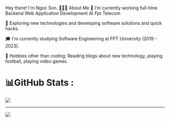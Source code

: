 
Hey there! I'm Ngoc Son. 
👨🏻‍💻 About Me
🔭   I’m currently working full-time Backend Web Application Development At Fpt Telecom 

🤔   Exploring new technologies and developing software solutions and quick hacks.

🎓   I'm currently studying Software Engineering at FPT University (2019 - 2023).

🎿 Hobbies other than coding: Reading blogs about new technology, playing football, playing video games.
# 📊GitHub Stats :
![](https://github-readme-stats.vercel.app/api/top-langs/?username=sondamsau02&theme=radical&hide_border=false&include_all_commits=false&count_private=false&layout=compact)

---
[![](https://visitcount.itsvg.in/api?id=sondamsau02&icon=0&color=0)](https://visitcount.itsvg.in)
